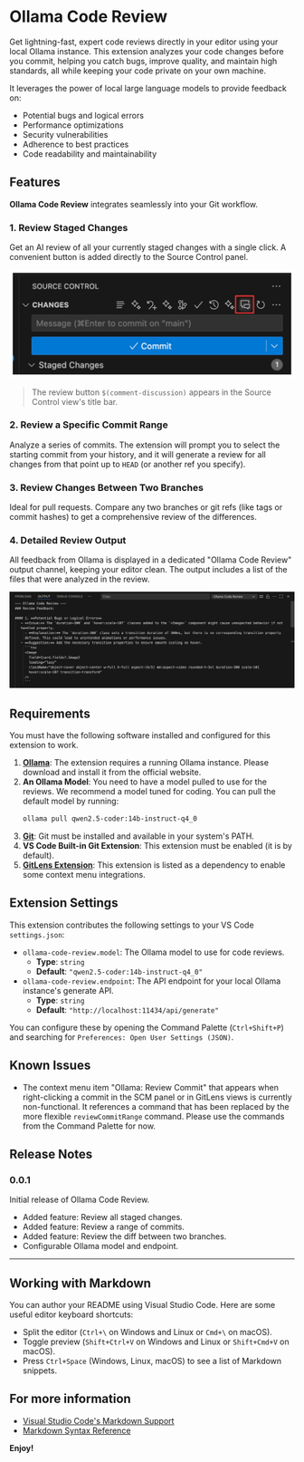 # Ollama Code Review

Get lightning-fast, expert code reviews directly in your editor using your local Ollama instance. This extension analyzes your code changes before you commit, helping you catch bugs, improve quality, and maintain high standards, all while keeping your code private on your own machine.

It leverages the power of local large language models to provide feedback on:
- Potential bugs and logical errors
- Performance optimizations
- Security vulnerabilities
- Adherence to best practices
- Code readability and maintainability

## Features

**Ollama Code Review** integrates seamlessly into your Git workflow.

### 1. Review Staged Changes

Get an AI review of all your currently staged changes with a single click. A convenient button is added directly to the Source Control panel.

![Review Staged Changes Button](images/feature-scm-button.png)
> The review button `$(comment-discussion)` appears in the Source Control view's title bar.

### 2. Review a Specific Commit Range

Analyze a series of commits. The extension will prompt you to select the starting commit from your history, and it will generate a review for all changes from that point up to `HEAD` (or another ref you specify).

### 3. Review Changes Between Two Branches

Ideal for pull requests. Compare any two branches or git refs (like tags or commit hashes) to get a comprehensive review of the differences.

### 4. Detailed Review Output

All feedback from Ollama is displayed in a dedicated "Ollama Code Review" output channel, keeping your editor clean. The output includes a list of the files that were analyzed in the review.

![Code Review Output](images/feature-output-panel.png)

## Requirements

You must have the following software installed and configured for this extension to work.

1.  **[Ollama](https://ollama.com/)**: The extension requires a running Ollama instance. Please download and install it from the official website.
2.  **An Ollama Model**: You need to have a model pulled to use for the reviews. We recommend a model tuned for coding. You can pull the default model by running:
    ```bash
    ollama pull qwen2.5-coder:14b-instruct-q4_0
    ```
3.  **[Git](https://git-scm.com/)**: Git must be installed and available in your system's PATH.
4.  **VS Code Built-in Git Extension**: This extension must be enabled (it is by default).
5.  **[GitLens Extension](https://marketplace.visualstudio.com/items?itemName=eamodio.gitlens)**: This extension is listed as a dependency to enable some context menu integrations.

## Extension Settings

This extension contributes the following settings to your VS Code `settings.json`:

* `ollama-code-review.model`: The Ollama model to use for code reviews.
    * **Type**: `string`
    * **Default**: `"qwen2.5-coder:14b-instruct-q4_0"`
* `ollama-code-review.endpoint`: The API endpoint for your local Ollama instance's generate API.
    * **Type**: `string`
    * **Default**: `"http://localhost:11434/api/generate"`

You can configure these by opening the Command Palette (`Ctrl+Shift+P`) and searching for `Preferences: Open User Settings (JSON)`.

## Known Issues

* The context menu item "Ollama: Review Commit" that appears when right-clicking a commit in the SCM panel or in GitLens views is currently non-functional. It references a command that has been replaced by the more flexible `reviewCommitRange` command. Please use the commands from the Command Palette for now.

## Release Notes

### 0.0.1

Initial release of Ollama Code Review.
* Added feature: Review all staged changes.
* Added feature: Review a range of commits.
* Added feature: Review the diff between two branches.
* Configurable Ollama model and endpoint.

---

## Working with Markdown

You can author your README using Visual Studio Code. Here are some useful editor keyboard shortcuts:

* Split the editor (`Ctrl+\` on Windows and Linux or `Cmd+\` on macOS).
* Toggle preview (`Shift+Ctrl+V` on Windows and Linux or `Shift+Cmd+V` on macOS).
* Press `Ctrl+Space` (Windows, Linux, macOS) to see a list of Markdown snippets.

## For more information

* [Visual Studio Code's Markdown Support](http://code.visualstudio.com/docs/languages/markdown)
* [Markdown Syntax Reference](https://help.github.com/articles/markdown-basics/)

**Enjoy!**